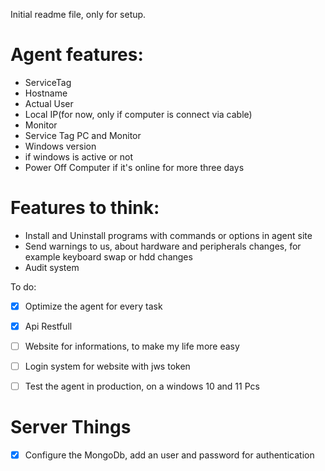 Initial readme file, only for setup.


# Agent features:
- ServiceTag
- Hostname
- Actual User
- Local IP(for now, only if computer is connect via cable)
- Monitor
- Service Tag PC and Monitor
- Windows version
- if windows is active or not
- Power Off Computer if it's online for more three days

# Features to think:

- Install and Uninstall programs with commands or options in agent site
- Send warnings to us, about hardware and peripherals changes, for example keyboard swap or hdd changes
- Audit system

To do:

- [X] Optimize the agent for every task
- [X] Api Restfull
- [ ] Website for informations, to make my life more easy
- [ ] Login system for website with jws token
- [ ] Test the agent in production, on a windows 10 and 11 Pcs


# Server Things

- [X] Configure the MongoDb, add an user and password for authentication
